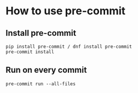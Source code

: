 # How to use pre-commit

## Install pre-commit
```
pip install pre-commit / dnf install pre-commit
pre-commit install
```

## Run on every commit
```
pre-commit run --all-files
```
